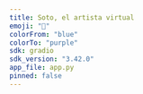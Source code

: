```yaml
---
title: Soto, el artista virtual
emoji: "🎨"
colorFrom: "blue"
colorTo: "purple"
sdk: gradio
sdk_version: "3.42.0"
app_file: app.py
pinned: false
---
```

